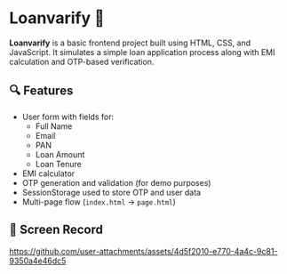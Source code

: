 # Loanvarify 🏦

**Loanvarify** is a basic frontend project built using HTML, CSS, and JavaScript. It simulates a simple loan application process along with EMI calculation and OTP-based verification.

## 🔍 Features

- User form with fields for:
  - Full Name
  - Email
  - PAN
  - Loan Amount
  - Loan Tenure
- EMI calculator
- OTP generation and validation (for demo purposes)
- SessionStorage used to store OTP and user data
- Multi-page flow (`index.html` → `page.html`)

## 📸 Screen Record


https://github.com/user-attachments/assets/4d5f2010-e770-4a4c-9c81-9350a4e46dc5


